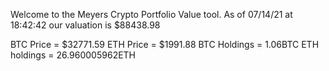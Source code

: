 Welcome to the Meyers Crypto Portfolio Value tool. 
As of 07/14/21 at 18:42:42 our valuation is $88438.98 

BTC Price = $32771.59
 ETH Price = $1991.88
BTC Holdings = 1.06BTC
 ETH holdings = 26.960005962ETH 
